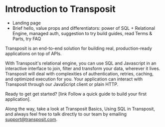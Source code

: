 # Introduction to Transposit

* Landing page
* Brief hello, value props and differentiators: power of SQL + Relational Engine, managed auth, suggestion to try build guides, read Terms & Parts, try FAQ

Transposit is an end-to-end solution for building real, production-ready applications on top of APIs.

With Transposit's relational engine, you can use SQL and Javascript in an interactive interface to join, filter and transform your data, wherever it lives. Transposit will deal with complexities of authentication, retries, caching, and optimized execution for you. Your application can interact with Transposit through our JavaScript client or plain HTTP.

Ready to get get started? \[link Follow a quick guide to build your first application\].

Along the way, take a look at Transposit Basics, Using SQL in Transposit, and always feel free to talk directly to our team by emailing support@transposit.com.

